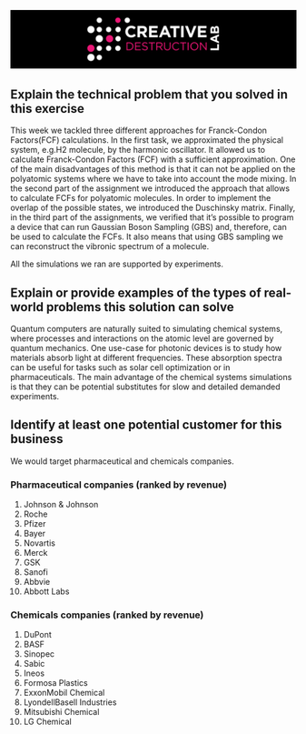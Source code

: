 ![CDL 2020 Cohort Project](../figures/CDL_logo.jpg)

## Explain the technical problem that you solved in this exercise

This week we tackled  three different approaches for Franck-Condon Factors(FCF) calculations. In the first task, we approximated the physical system, e.g.H2 molecule, by the harmonic oscillator. It allowed us to calculate Franck-Condon Factors (FCF) with a sufficient approximation. One of the main disadvantages of this method is that it can not be applied on the polyatomic systems where we have to take into account the mode mixing. In the second part of the assignment we introduced the approach that allows to calculate FCFs for polyatomic molecules. In order to implement the overlap of the possible states, we introduced the Duschinsky matrix. Finally, in the third part of the assignments, we verified that it’s possible to program a device that can run Gaussian Boson Sampling (GBS) and, therefore, can be used to calculate the FCFs. It also means that using GBS sampling we can reconstruct the vibronic spectrum of a molecule. 
 
All the simulations we ran are supported by experiments. 

## Explain or provide examples of the types of real-world problems this solution can solve

Quantum computers are naturally suited to simulating chemical systems, where processes and interactions on the atomic level are governed by quantum mechanics. One use-case for photonic devices is to study how materials absorb light at different frequencies. These absorption spectra can be useful for tasks such as solar cell optimization or in pharmaceuticals. The main advantage of the chemical systems simulations is that they can be potential substitutes for slow and detailed demanded experiments. 


## Identify at least one potential customer for this business

We would target pharmaceutical and chemicals companies.

### Pharmaceutical companies (ranked by revenue)

1. Johnson & Johnson
2. Roche
3. Pfizer
4. Bayer
5. Novartis
6. Merck
7. GSK
8. Sanofi
9. Abbvie
10. Abbott Labs
 
### Chemicals companies (ranked by revenue)

1. DuPont
2. BASF
3. Sinopec
4. Sabic
5. Ineos
6. Formosa Plastics
7. ExxonMobil Chemical
8. LyondellBasell Industries
9. Mitsubishi Chemical
10. LG Chemical
